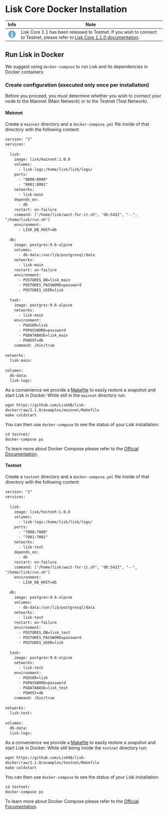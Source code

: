 # Lisk Core Docker Installation

Info | Note
---- | ----
![info note](../../../info-icon.png "Info Note") | Lisk Core 1.1 has been released to Testnet. If you wish to connect to Testnet, please refer to [Lisk Core 1.1.0 documentation](https://github.com/LiskHQ/lisk-docs/blob/core-1.1.0/introduction.md).

## Run Lisk in Docker

We suggest using `docker-compose` to run Lisk and its dependencies in Docker containers:

### Create configuration (executed only once per installation)
Before you proceed, you must  determine whether you wish to connect your node to the Mainnet (Main Network) or  to the Testnet (Test Network).

#### Mainnet

Create a `mainnet` directory and a `docker-compose.yml` file inside of that directory with the following content:

```
version: "2"
services:

  lisk:
    image: lisk/mainnet:1.0.0
    volumes:
      - lisk-logs:/home/lisk/lisk/logs/
    ports:
      - "8000:8000"
      - "8001:8001"
    networks:
      - lisk-main
    depends_on:
      - db
    restart: on-failure
    command: ["/home/lisk/wait-for-it.sh", "db:5432", "--", "/home/lisk/run.sh"]
    environment:
      - LISK_DB_HOST=db

  db:
    image: postgres:9.6-alpine
    volumes:
      - db-data:/var/lib/postgresql/data
    networks:
      - lisk-main
    restart: on-failure
    environment:
      - POSTGRES_DB=lisk_main
      - POSTGRES_PASSWORD=password
      - POSTGRES_USER=lisk

  task:
    image: postgres:9.6-alpine
    networks:
      - lisk-main
    environment:
      - PGUSER=lisk
      - PGPASSWORD=password
      - PGDATABASE=lisk_main
      - PGHOST=db
    command: /bin/true

networks:
  lisk-main:

volumes:
  db-data:
  lisk-logs:
```

As a convenience we provide a [Makefile](https://github.com/LiskHQ/lisk-docker/blob/2.1.0/examples/mainnet/Makefile) to easily restore a snapshot and start Lisk in Docker:
While still in the `mainnet` directory run:

<!-- TODO: fix branch -->
```shell
wget https://github.com/LiskHQ/lisk-docker/raw/2.1.0/examples/mainnet/Makefile
make coldstart
```

You can then use `docker-compose` to see the status of your Lisk installation:

```shell
cd testnet/
docker-compose ps
```

To learn more about Docker Compose please refer to the [Official Documentation](https://docs.docker.com/compose/gettingstarted/).

#### Testnet

Create a `testnet` directory and a `docker-compose.yml` file inside of that directory with the following content:

```
version: "2"
services:

  lisk:
    image: lisk/testnet:1.0.0
    volumes:
      - lisk-logs:/home/lisk/lisk/logs/
    ports:
      - "7000:7000"
      - "7001:7001"
    networks:
      - lisk-test
    depends_on:
      - db
    restart: on-failure
    command: ["/home/lisk/wait-for-it.sh", "db:5432", "--", "/home/lisk/run.sh"]
    environment:
      - LISK_DB_HOST=db

  db:
    image: postgres:9.6-alpine
    volumes:
      - db-data:/var/lib/postgresql/data
    networks:
      - lisk-test
    restart: on-failure
    environment:
      - POSTGRES_DB=lisk_test
      - POSTGRES_PASSWORD=password
      - POSTGRES_USER=lisk

  task:
    image: postgres:9.6-alpine
    networks:
      - lisk-test
    environment:
      - PGUSER=lisk
      - PGPASSWORD=password
      - PGDATABASE=lisk_test
      - PGHOST=db
    command: /bin/true

networks:
  lisk-test:

volumes:
  db-data:
  lisk-logs:
```

As a convenience we provide a [Makefile](https://github.com/LiskHQ/lisk-docker/blob/2.1.0/examples/testnet/Makefile) to easily restore a snapshot and start Lisk in Docker:
While still being inside the `testnet` directory run:

<!-- TODO: fix branch -->
```shell
wget https://github.com/LiskHQ/lisk-docker/raw/2.1.0/examples/testnet/Makefile
make coldstart
```

You can then use `docker-compose` to see the status of your Lisk installation:

```shell
cd testnet/
docker-compose ps
```

To learn more about Docker Compose please refer to the [Official Focumentation](https://docs.docker.com/compose/gettingstarted/).

